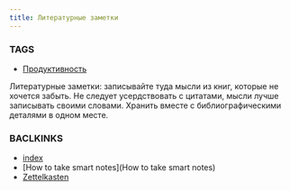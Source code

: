```yaml
---
title: Литературные заметки 
---
```


### TAGS
* [Продуктивность](Продуктивность)

Литературные заметки: записывайте туда мысли из книг, которые не хочется забыть. Не следует усердствовать с цитатами, мысли лучше записывать своими словами. Хранить вместе с библиографическими деталями в одном месте. 





### BACLKINKS

* [index](index)
* [How to take smart notes](How to take smart notes)
* [Zettelkasten](Zettelkasten)
